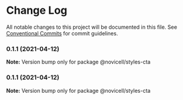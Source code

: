 # Change Log

All notable changes to this project will be documented in this file.
See [Conventional Commits](https://conventionalcommits.org) for commit guidelines.

### 0.1.1 (2021-04-12)

**Note:** Version bump only for package @novicell/styles-cta





### 0.1.1 (2021-04-12)

**Note:** Version bump only for package @novicell/styles-cta
